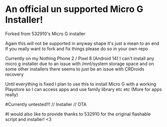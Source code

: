 # An official un supported Micro G Installer!
Forked from 532910's Micro G installer

Again this will not be supported in anyway shape it's just a mean to an end
If you really want to fork and fix things please do so in your own repo

Currently on my Nothing Phone 2 / Pixel 8 (Android 14) I can't install any micro g installer due to an issue with /mnt/system storage space and on some other installers
there seems to just be an issue with CRDroids recovery

Until everything is fixed I plan to use this to install Micro G with a working Playstore so I can access apps and use family library etc etc (More for apps really)

#Currently untested!!!
// Installer
// OTA


#I would also like to provide thanks to 532910 for the original flashable script and installer! <3
